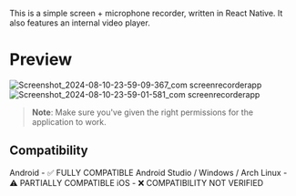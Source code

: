 This is a simple screen + microphone recorder, written in React Native. It also features an internal video player.

# Preview
![Screenshot_2024-08-10-23-59-09-367_com screenrecorderapp](https://github.com/user-attachments/assets/f2acba57-c726-4ac8-ade9-0596c57fb41d)
![Screenshot_2024-08-10-23-59-01-581_com screenrecorderapp](https://github.com/user-attachments/assets/1a227429-e304-4c64-ac5b-0593ac82c9dc)

>**Note**: Make sure you've given the right permissions for the application to work.

## Compatibility
Android - ✅ FULLY COMPATIBLE
Android Studio / Windows / Arch Linux - ⚠️ PARTIALLY COMPATIBLE
iOS - ❌ COMPATIBILITY NOT VERIFIED
